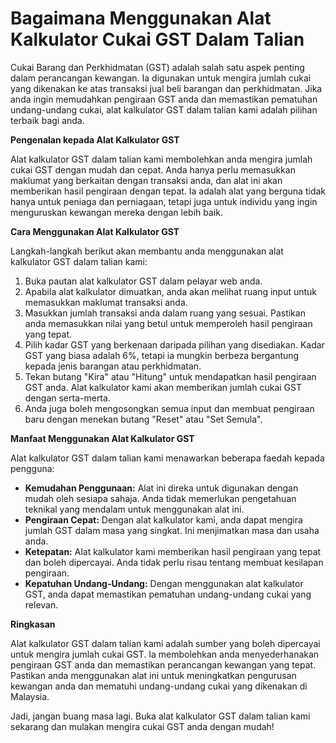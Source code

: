 Bagaimana Menggunakan Alat Kalkulator Cukai GST Dalam Talian
============================================================

Cukai Barang dan Perkhidmatan (GST) adalah salah satu aspek penting dalam perancangan kewangan. Ia digunakan untuk mengira jumlah cukai yang dikenakan ke atas transaksi jual beli barangan dan perkhidmatan. Jika anda ingin memudahkan pengiraan GST anda dan memastikan pematuhan undang-undang cukai, alat kalkulator GST dalam talian kami adalah pilihan terbaik bagi anda.

**Pengenalan kepada Alat Kalkulator GST**

Alat kalkulator GST dalam talian kami membolehkan anda mengira jumlah cukai GST dengan mudah dan cepat. Anda hanya perlu memasukkan maklumat yang berkaitan dengan transaksi anda, dan alat ini akan memberikan hasil pengiraan dengan tepat. Ia adalah alat yang berguna tidak hanya untuk peniaga dan perniagaan, tetapi juga untuk individu yang ingin menguruskan kewangan mereka dengan lebih baik.

**Cara Menggunakan Alat Kalkulator GST**

Langkah-langkah berikut akan membantu anda menggunakan alat kalkulator GST dalam talian kami:

1. Buka pautan alat kalkulator GST dalam pelayar web anda.
2. Apabila alat kalkulator dimuatkan, anda akan melihat ruang input untuk memasukkan maklumat transaksi anda.
3. Masukkan jumlah transaksi anda dalam ruang yang sesuai. Pastikan anda memasukkan nilai yang betul untuk memperoleh hasil pengiraan yang tepat.
4. Pilih kadar GST yang berkenaan daripada pilihan yang disediakan. Kadar GST yang biasa adalah 6%, tetapi ia mungkin berbeza bergantung kepada jenis barangan atau perkhidmatan.
5. Tekan butang "Kira" atau "Hitung" untuk mendapatkan hasil pengiraan GST anda. Alat kalkulator kami akan memberikan jumlah cukai GST dengan serta-merta.
6. Anda juga boleh mengosongkan semua input dan membuat pengiraan baru dengan menekan butang "Reset" atau "Set Semula".

**Manfaat Menggunakan Alat Kalkulator GST**

Alat kalkulator GST dalam talian kami menawarkan beberapa faedah kepada pengguna:

- **Kemudahan Penggunaan:** Alat ini direka untuk digunakan dengan mudah oleh sesiapa sahaja. Anda tidak memerlukan pengetahuan teknikal yang mendalam untuk menggunakan alat ini.
- **Pengiraan Cepat:** Dengan alat kalkulator kami, anda dapat mengira jumlah GST dalam masa yang singkat. Ini menjimatkan masa dan usaha anda.
- **Ketepatan:** Alat kalkulator kami memberikan hasil pengiraan yang tepat dan boleh dipercayai. Anda tidak perlu risau tentang membuat kesilapan pengiraan.
- **Kepatuhan Undang-Undang:** Dengan menggunakan alat kalkulator GST, anda dapat memastikan pematuhan undang-undang cukai yang relevan.

**Ringkasan**

Alat kalkulator GST dalam talian kami adalah sumber yang boleh dipercayai untuk mengira jumlah cukai GST. Ia membolehkan anda menyederhanakan pengiraan GST anda dan memastikan perancangan kewangan yang tepat. Pastikan anda menggunakan alat ini untuk meningkatkan pengurusan kewangan anda dan mematuhi undang-undang cukai yang dikenakan di Malaysia.

Jadi, jangan buang masa lagi. Buka alat kalkulator GST dalam talian kami sekarang dan mulakan mengira cukai GST anda dengan mudah!